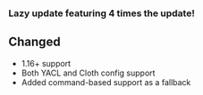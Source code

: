 ### Lazy update featuring 4 times the update!

## Changed
- 1.16+ support
- Both YACL and Cloth config support
- Added command-based support as a fallback